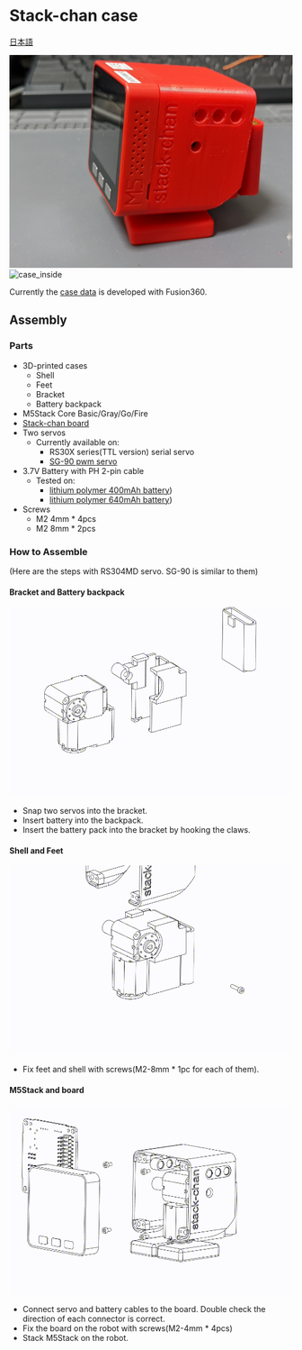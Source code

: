 # Stack-chan case

[日本語](./README_ja.md)

![case](./docs/images/case.jpg)
![case_inside](./docs/images/case_inside.jpg)

Currently the [case data](https://a360.co/3gcw960) is developed with Fusion360.

## Assembly

### Parts

* 3D-printed cases
  * Shell
  * Feet
  * Bracket
  * Battery backpack
* M5Stack Core Basic/Gray/Go/Fire
* [Stack-chan board](../schematics/README.md)
* Two servos
  * Currently available on:
    * RS30X series(TTL version) serial servo
    * [SG-90 pwm servo](https://akizukidenshi.com/catalog/g/gM-08761/)
* 3.7V Battery with PH 2-pin cable
  * Tested on:
    * [lithium polymer 400mAh battery](https://www.sengoku.co.jp/mod/sgk_cart/detail.php?code=EEHD-4YZL))
    * [lithium polymer 640mAh battery](https://www.sengoku.co.jp/mod/sgk_cart/detail.php?code=EEHD-5GHY))
* Screws
  * M2 4mm * 4pcs
  * M2 8mm * 2pcs

### How to Assemble

(Here are the steps with RS304MD servo. SG-90 is similar to them)

#### Bracket and Battery backpack

![step1](./docs/videos/bracket.gif)

* Snap two servos into the bracket.
* Insert battery into the backpack.
* Insert the battery pack into the bracket by hooking the claws.

#### Shell and Feet

![step2](./docs/videos/shell_and_feet.gif)

* Fix feet and shell with screws(M2-8mm * 1pc for each of them).

#### M5Stack and board

![step3](./docs/videos/m5stack_and_board.gif)

* Connect servo and battery cables to the board. Double check the direction of each connector is correct.
* Fix the board on the robot with screws(M2-4mm * 4pcs)
* Stack M5Stack on the robot.
